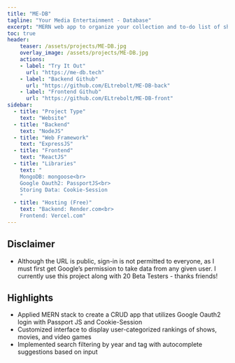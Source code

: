 ```yaml
---
title: "ME-DB"
tagline: "Your Media Entertainment - Database"
excerpt: "MERN web app to organize your collection and to-do list of shows"
toc: true
header:
    teaser: /assets/projects/ME-DB.jpg
    overlay_image: /assets/projects/ME-DB.jpg
    actions:
    - label: "Try It Out"
      url: "https://me-db.tech"
    - label: "Backend Github"
      url: "https://github.com/ELtrebolt/ME-DB-back"
    - label: "Frontend Github"
      url: "https://github.com/ELtrebolt/ME-DB-front"
sidebar:
  - title: "Project Type"
    text: "Website"
  - title: "Backend"
    text: "NodeJS"
  - title: "Web Framework"
    text: "ExpressJS"
  - title: "Frontend"
    text: "ReactJS"
  - title: "Libraries"
    text: "
    MongoDB: mongoose<br>
    Google Oauth2: PassportJS<br>
    Storing Data: Cookie-Session
    "
  - title: "Hosting (Free)"
    text: "Backend: Render.com<br>
    Frontend: Vercel.com"
---
```


## Disclaimer
- Although the URL is public, sign-in is not permitted to everyone, as I must first get Google’s permission to take data from any given user. I currently use this project along with 20 Beta Testers - thanks friends!

## Highlights
- Applied MERN stack to create a CRUD app that utilizes Google Oauth2 login with Passport JS and Cookie-Session
- Customized interface to display user-categorized rankings of shows, movies, and video games
- Implemented search filtering by year and tag with autocomplete suggestions based on input